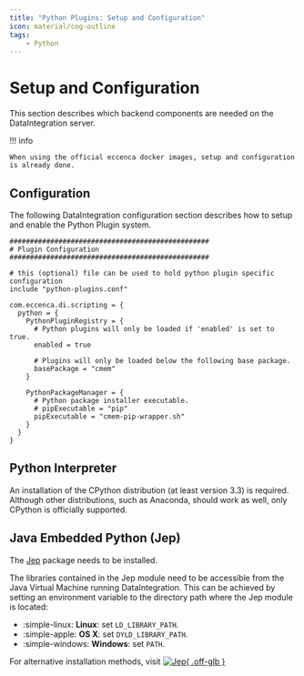 ```yaml
---
title: "Python Plugins: Setup and Configuration"
icon: material/cog-outline
tags:
    - Python
---
```

# Setup and Configuration

This section describes which backend components are needed on the DataIntegration server.

!!! info

    When using the official eccenca docker images, setup and configuration is already done.

## Configuration

The following DataIntegration configuration section describes how to setup and enable the Python Plugin system.

```text
#################################################
# Plugin Configuration
#################################################

# this (optional) file can be used to hold python plugin specific configuration
include "python-plugins.conf"

com.eccenca.di.scripting = {
  python = {
    PythonPluginRegistry = {
      # Python plugins will only be loaded if 'enabled' is set to true.
      enabled = true

      # Plugins will only be loaded below the following base package.
      basePackage = "cmem"
    }

    PythonPackageManager = {
      # Python package installer executable.
      # pipExecutable = "pip"
      pipExecutable = "cmem-pip-wrapper.sh"
    }
  }
}
```

## Python Interpreter

An installation of the CPython distribution (at least version 3.3) is required.
Although other distributions, such as Anaconda, should work as well, only CPython is officially supported.

## Java Embedded Python (Jep)

The [Jep](https://github.com/ninia/jep) package needs to be installed.

The libraries contained in the Jep module need to be accessible from the Java Virtual Machine running DataIntegration.
This can be achieved by setting an environment variable to the directory path where the Jep module is located:

-   :simple-linux: **Linux**: set `LD_LIBRARY_PATH`.
-   :simple-apple: **OS X**: set `DYLD_LIBRARY_PATH`.
-   :simple-windows: **Windows**: set `PATH`.

For alternative installation methods, visit [![Jep](https://img.shields.io/github/stars/ninia/jep?label=jep%20%7C%20stars&style=plastic){ .off-glb }](https://github.com/ninia/jep)

